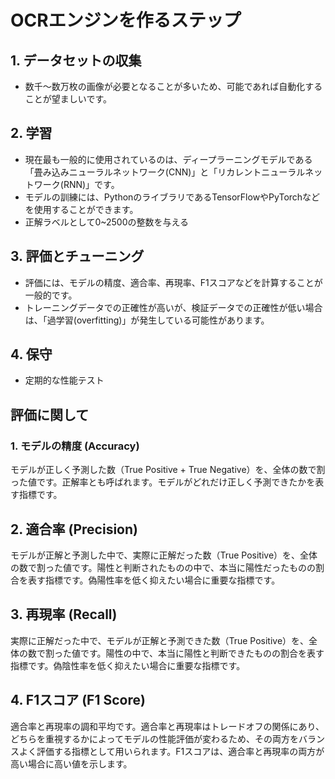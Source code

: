 # OCRエンジンを作るステップ

## 1. データセットの収集

- 数千〜数万枚の画像が必要となることが多いため、可能であれば自動化することが望ましいです。

## 2. 学習

- 現在最も一般的に使用されているのは、ディープラーニングモデルである「畳み込みニューラルネットワーク(CNN)」と「リカレントニューラルネットワーク(RNN)」です。
- モデルの訓練には、PythonのライブラリであるTensorFlowやPyTorchなどを使用することができます。
- 正解ラベルとして0~2500の整数を与える

## 3. 評価とチューニング

- 評価には、モデルの精度、適合率、再現率、F1スコアなどを計算することが一般的です。
- トレーニングデータでの正確性が高いが、検証データでの正確性が低い場合は、「過学習(overfitting)」が発生している可能性があります。

## 4. 保守

- 定期的な性能テスト

## 評価に関して

### 1. モデルの精度 (Accuracy)

モデルが正しく予測した数（True Positive + True Negative）を、全体の数で割った値です。正解率とも呼ばれます。モデルがどれだけ正しく予測できたかを表す指標です。

## 2. 適合率 (Precision)

モデルが正解と予測した中で、実際に正解だった数（True Positive）を、全体の数で割った値です。陽性と判断されたものの中で、本当に陽性だったものの割合を表す指標です。偽陽性率を低く抑えたい場合に重要な指標です。

## 3. 再現率 (Recall)

実際に正解だった中で、モデルが正解と予測できた数（True Positive）を、全体の数で割った値です。陽性の中で、本当に陽性と判断できたものの割合を表す指標です。偽陰性率を低く抑えたい場合に重要な指標です。

## 4. F1スコア (F1 Score)

適合率と再現率の調和平均です。適合率と再現率はトレードオフの関係にあり、どちらを重視するかによってモデルの性能評価が変わるため、その両方をバランスよく評価する指標として用いられます。F1スコアは、適合率と再現率の両方が高い場合に高い値を示します。
